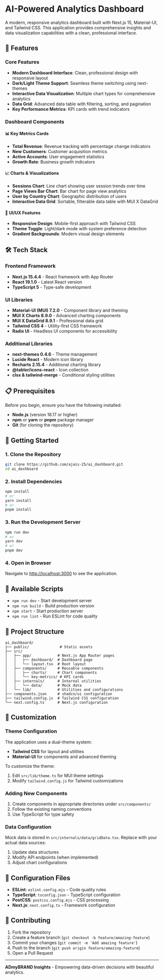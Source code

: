 # AI-Powered Analytics Dashboard

A modern, responsive analytics dashboard built with Next.js 15, Material-UI, and Tailwind CSS. This application provides comprehensive insights and data visualization capabilities with a clean, professional interface.

## 🚀 Features

### Core Features

- **Modern Dashboard Interface**: Clean, professional design with responsive layout
- **Dark/Light Theme Support**: Seamless theme switching using next-themes
- **Interactive Data Visualization**: Multiple chart types for comprehensive analytics
- **Data Grid**: Advanced data table with filtering, sorting, and pagination
- **Key Performance Metrics**: KPI cards with trend indicators

### Dashboard Components

#### 📊 Key Metrics Cards

- **Total Revenue**: Revenue tracking with percentage change indicators
- **New Customers**: Customer acquisition metrics
- **Active Accounts**: User engagement statistics
- **Growth Rate**: Business growth indicators

#### 📈 Charts & Visualizations

- **Sessions Chart**: Line chart showing user session trends over time
- **Page Views Bar Chart**: Bar chart for page view analytics
- **User by Country Chart**: Geographic distribution of users
- **Interactive Data Grid**: Sortable, filterable data table with MUI X DataGrid

#### 🎨 UI/UX Features

- **Responsive Design**: Mobile-first approach with Tailwind CSS
- **Theme Toggle**: Light/dark mode with system preference detection
- **Gradient Backgrounds**: Modern visual design elements

## 🛠️ Tech Stack

### Frontend Framework

- **Next.js 15.4.4** - React framework with App Router
- **React 19.1.0** - Latest React version
- **TypeScript 5** - Type-safe development

### UI Libraries

- **Material-UI (MUI) 7.2.0** - Component library and theming
- **MUI X Charts 8.9.0** - Advanced charting components
- **MUI X DataGrid 8.9.1** - Professional data grid
- **Tailwind CSS 4** - Utility-first CSS framework
- **Radix UI** - Headless UI components for accessibility

### Additional Libraries

- **next-themes 0.4.6** - Theme management
- **Lucide React** - Modern icon library
- **Recharts 2.15.4** - Additional charting library
- **@tabler/icons-react** - Icon collection
- **clsx & tailwind-merge** - Conditional styling utilities

## 📋 Prerequisites

Before you begin, ensure you have the following installed:

- **Node.js** (version 18.17 or higher)
- **npm** or **yarn** or **pnpm** package manager
- **Git** (for cloning the repository)

## 🚀 Getting Started

### 1. Clone the Repository

```bash
git clone https://github.com/ajais-25/ai_dashboard.git
cd ai_dashboard
```

### 2. Install Dependencies

```bash
npm install
# or
yarn install
# or
pnpm install
```

### 3. Run the Development Server

```bash
npm run dev
# or
yarn dev
# or
pnpm dev
```

### 4. Open in Browser

Navigate to [http://localhost:3000](http://localhost:3000) to see the application.

## 📝 Available Scripts

- `npm run dev` - Start development server
- `npm run build` - Build production version
- `npm start` - Start production server
- `npm run lint` - Run ESLint for code quality

## 📁 Project Structure

```
ai_dashboard/
├── public/              # Static assets
├── src/
│   ├── app/            # Next.js App Router pages
│   │   ├── dashboard/  # Dashboard page
│   │   └── layout.tsx  # Root layout
│   ├── components/     # Reusable components
│   │   ├── charts/     # Chart components
│   │   └── key-metrics/ # KPI cards
│   ├── internals/      # Internal utilities
│   │   └── data/       # Mock data
│   └── lib/            # Utilities and configurations
├── components.json     # shadcn/ui configuration
├── tailwind.config.js  # Tailwind CSS configuration
└── next.config.ts      # Next.js configuration
```

## 🎨 Customization

### Theme Configuration

The application uses a dual-theme system:

- **Tailwind CSS** for layout and utilities
- **Material-UI** for components and advanced theming

To customize the theme:

1. Edit `src/lib/theme.ts` for MUI theme settings
2. Modify `tailwind.config.js` for Tailwind customizations

### Adding New Components

1. Create components in appropriate directories under `src/components/`
2. Follow the existing naming conventions
3. Use TypeScript for type safety

### Data Configuration

Mock data is stored in `src/internals/data/gridData.tsx`. Replace with your actual data sources:

1. Update data structures
2. Modify API endpoints (when implemented)
3. Adjust chart configurations

## 🔧 Configuration Files

- **ESLint**: `eslint.config.mjs` - Code quality rules
- **TypeScript**: `tsconfig.json` - TypeScript configuration
- **PostCSS**: `postcss.config.mjs` - CSS processing
- **Next.js**: `next.config.ts` - Framework configuration

## 🤝 Contributing

1. Fork the repository
2. Create a feature branch (`git checkout -b feature/amazing-feature`)
3. Commit your changes (`git commit -m 'Add amazing feature'`)
4. Push to the branch (`git push origin feature/amazing-feature`)
5. Open a Pull Request

---

**ADmyBRAND Insights** - Empowering data-driven decisions with beautiful analytics.

